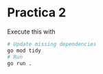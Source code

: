 # Practica 2

Execute this with
```bash
# Update missing dependencies
go mod tidy
# Run
go run .
```